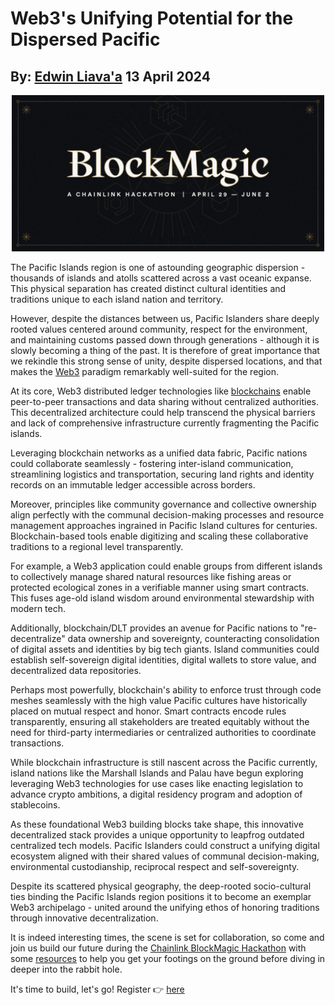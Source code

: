 # Web3's Unifying Potential for the Dispersed Pacific
## By: [Edwin Liava'a](https://github.com/EdwinLiavaa) 13 April 2024

<p align="center">
 <img width="500" src="https://github.com/EdwinLiavaa/liavaa.space/blob/main/blog/20240413/pic.png">
</p>

The Pacific Islands region is one of astounding geographic dispersion - thousands of islands and atolls scattered across a vast oceanic expanse. This physical separation has created distinct cultural identities and traditions unique to each island nation and territory. 

However, despite the distances between us, Pacific Islanders share deeply rooted values centered around community, respect for the environment, and maintaining customs passed down through generations - although it is slowly becoming a thing of the past. It is therefore of great importance that we rekindle this strong sense of unity, despite dispersed locations, and that makes the [Web3](https://chain.link/education/web3) paradigm remarkably well-suited for the region.

At its core, Web3 distributed ledger technologies like [blockchains](https://chain.link/education-hub/blockchain) enable peer-to-peer transactions and data sharing without centralized authorities. This decentralized architecture could help transcend the physical barriers and lack of comprehensive infrastructure currently fragmenting the Pacific islands.

Leveraging blockchain networks as a unified data fabric, Pacific nations could collaborate seamlessly - fostering inter-island communication, streamlining logistics and transportation, securing land rights and identity records on an immutable ledger accessible across borders.

Moreover, principles like community governance and collective ownership align perfectly with the communal decision-making processes and resource management approaches ingrained in Pacific Island cultures for centuries. Blockchain-based tools enable digitizing and scaling these collaborative traditions to a regional level transparently.

For example, a Web3 application could enable groups from different islands to collectively manage shared natural resources like fishing areas or protected ecological zones in a verifiable manner using smart contracts. This fuses age-old island wisdom around environmental stewardship with modern tech.

Additionally, blockchain/DLT provides an avenue for Pacific nations to "re-decentralize" data ownership and sovereignty, counteracting consolidation of digital assets and identities by big tech giants. Island communities could establish self-sovereign digital identities, digital wallets to store value, and decentralized data repositories.

Perhaps most powerfully, blockchain's ability to enforce trust through code meshes seamlessly with the high value Pacific cultures have historically placed on mutual respect and honor. Smart contracts encode rules transparently, ensuring all stakeholders are treated equitably without the need for third-party intermediaries or centralized authorities to coordinate transactions.

While blockchain infrastructure is still nascent across the Pacific currently, island nations like the Marshall Islands and Palau have begun exploring leveraging Web3 technologies for use cases like enacting legislation to advance crypto ambitions, a digital residency program and adoption of stablecoins.

As these foundational Web3 building blocks take shape, this innovative decentralized stack provides a unique opportunity to leapfrog outdated centralized tech models. Pacific Islanders could construct a unifying digital ecosystem aligned with their shared values of communal decision-making, environmental custodianship, reciprocal respect and self-sovereignty.

Despite its scattered physical geography, the deep-rooted socio-cultural ties binding the Pacific Islands region positions it to become an exemplar Web3 archipelago - united around the unifying ethos of honoring traditions through innovative decentralization.

It is indeed interesting times, the scene is set for collaboration, so come and join us build our future during the [Chainlink BlockMagic Hackathon](https://blog.chain.link/introducing-chainlink-block-magic-hackathon/) with some [resources](https://docs.chain.link/resources/hackathon-resources) to help you get your footings on the ground before diving in deeper into the rabbit hole.

It's time to build, let's go! Register  👉  [here](https://chn.lk/3xfal4r) 
